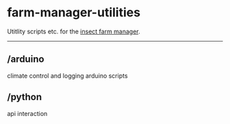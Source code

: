 # farm-manager-utilities

Utitlity scripts etc. for the [insect farm manager](https://github.com/rlundquist3/farm-manager). 

---------------

## /arduino
climate control and logging arduino scripts

## /python
api interaction
